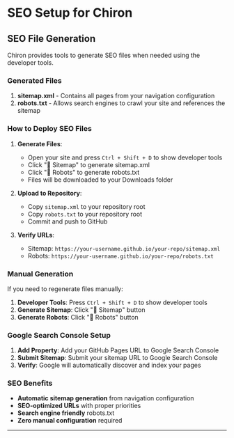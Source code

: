 # SEO Setup for Chiron

## SEO File Generation

Chiron provides tools to generate SEO files when needed using the developer tools.

### Generated Files

1. **sitemap.xml** - Contains all pages from your navigation configuration
2. **robots.txt** - Allows search engines to crawl your site and references the sitemap

### How to Deploy SEO Files

1. **Generate Files**: 
   - Open your site and press `Ctrl + Shift + D` to show developer tools
   - Click "📄 Sitemap" to generate sitemap.xml
   - Click "🤖 Robots" to generate robots.txt
   - Files will be downloaded to your Downloads folder

2. **Upload to Repository**:
   - Copy `sitemap.xml` to your repository root
   - Copy `robots.txt` to your repository root
   - Commit and push to GitHub

3. **Verify URLs**:
   - Sitemap: `https://your-username.github.io/your-repo/sitemap.xml`
   - Robots: `https://your-username.github.io/your-repo/robots.txt`

### Manual Generation

If you need to regenerate files manually:

1. **Developer Tools**: Press `Ctrl + Shift + D` to show developer tools
2. **Generate Sitemap**: Click "📄 Sitemap" button
3. **Generate Robots**: Click "🤖 Robots" button

### Google Search Console Setup

1. **Add Property**: Add your GitHub Pages URL to Google Search Console
2. **Submit Sitemap**: Submit your sitemap URL to Google Search Console
3. **Verify**: Google will automatically discover and index your pages

### SEO Benefits

- **Automatic sitemap generation** from navigation configuration
- **SEO-optimized URLs** with proper priorities
- **Search engine friendly** robots.txt
- **Zero manual configuration** required

---


